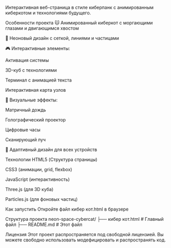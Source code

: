 Интерактивная веб-страница в стиле киберпанк с анимированным киберкотом и технологиями будущего.

Особенности проекта
🐱 Анимированный киберкот с моргающими глазами и двигающимся хвостом

🌌 Неоновый дизайн с сеткой, линиями и частицами

🎮 Интерактивные элементы:

Активация системы

3D-куб с технологиями

Терминал с анимацией текста

Интерактивная карта узлов

💫 Визуальные эффекты:

Матричный дождь

Голографический проектор

Цифровые часы

Сканирующий луч

📱 Адаптивный дизайн для всех устройств

Технологии
HTML5 (Структура страницы)

CSS3 (анимации, grid, flexbox)

JavaScript (интерактивность)

Three.js (для 3D куба)

Particles.js (для фоновых частиц)

Как запустить
Откройте файл кибер кот.html в браузере

Структура проекта
neon-space-cybercat/
├── кибер кот.html       # Главный файл
├── README.md            # Этот файл

Лицензия
Этот проект распространяется под свободной лицензией. Вы можете свободно использовать модефицировать и распространять код.

